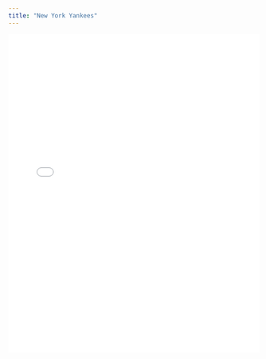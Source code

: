 ```yaml
---
title: "New York Yankees"
---
```



<iframe id="igraph" scrolling="no" style="border:none;" seamless="seamless" src="/plots/NYY.html" height="640" width="100%"></iframe>